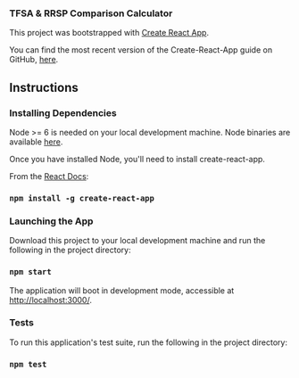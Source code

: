 ### TFSA & RRSP Comparison Calculator


This project was bootstrapped with [Create React App](https://github.com/facebookincubator/create-react-app).

You can find the most recent version of the Create-React-App guide on GitHub, [here](https://github.com/facebookincubator/create-react-app/blob/master/packages/react-scripts/template/README.md).

## Instructions

### Installing Dependencies

Node >= 6 is needed on your local development machine.
Node binaries are available [here](https://nodejs.org/en/download/).

Once you have installed Node, you'll need to install create-react-app.

From the [React Docs](https://reactjs.org/docs/add-react-to-a-new-app.html):

### `npm install -g create-react-app`

### Launching the App

Download this project to your local development machine and run the following in the project directory:

### `npm start`

The application will boot in development mode, accessible at [http://localhost:3000/](http://localhost:3000/). 

### Tests

To run this application's test suite, run the following in the project directory:
### `npm test`
